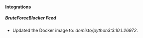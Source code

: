 #### Integrations
##### BruteForceBlocker Feed
- Updated the Docker image to: *demisto/python3:3.10.1.26972*.
